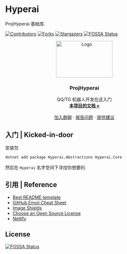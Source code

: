 # Hyperai

ProjHyperai 基础库.

<!-- PROJECT SHIELDS -->

[![Contributors][contributors-shield]][contributors-url]
[![Forks][forks-shield]][forks-url]
[![Stargazers][stars-shield]][stars-url]
[![FOSSA Status](https://app.fossa.com/api/projects/git%2Bgithub.com%2FtheGravityLab%2FHyperai.svg?type=shield)](https://app.fossa.com/projects/git%2Bgithub.com%2FtheGravityLab%2FHyperai?ref=badge_shield)

<!-- PROJECT LOGO -->

<p align="center">
  <a href="https://github.com/theGravityLab/ProjHyperai">
    <img src="https://github.com/theGravityLab/ProjHyperai/raw/master/docs/images/sucks.png" alt="Logo" width="180" height="117">
  </a>
</p>


  <h3 align="center">ProjHyperai</h3>
  <p align="center">
    QQ/TG 机器人开发在这入门
    <br />
    <a href="https://projhyperai.dowob.vip"><strong>本项目的文档 »</strong></a>
    <br />
    <br />
    <a href="https://jq.qq.com/?_wv=1027&k=oygKDvyw">加入群聊</a>
    ·
    <a href="https://github.com/theGravityLab/ProjHyperai/issues">报告问题</a>
    ·
    <a href="https://github.com/theGravityLab/ProjHyperai/issues">提供建议</a>
  </p>


## 入门 | Kicked-in-door

安装包
```bash
dotnet add package Hyperai.Abstractions Hyperai.Core
```

然后在 `Hyperai` 名字空间下寻找你想要的.

## 引用 | Reference

- [Best README template](https://github.com/shaojintian/Best_README_template/blob/master/README.md)
- [GitHub Emoji Cheat Sheet](https://www.webpagefx.com/tools/emoji-cheat-sheet)
- [Image Shields](https://shields.io)
- [Choose an Open Source License](https://choosealicense.com)
- [Netlify](https://www.netlify.com/)

<!-- links -->
[project-path]:theGravityLab/Hyperai
[contributors-shield]: https://img.shields.io/github/contributors/theGravityLab/Hyperai?style=for-the-badge
[contributors-url]: https://github.com/theGravityLab/Hyperai/graphs/contributors
[forks-shield]: https://img.shields.io/github/forks/theGravityLab/Hyperai?style=for-the-badge
[forks-url]: https://github.com/theGravityLab/Hyperai/network/members
[stars-shield]: https://img.shields.io/github/stars/theGravityLab/Hyperai?style=for-the-badge
[stars-url]: https://github.com/theGravityLab/Hyperai/stargazers

## License
[![FOSSA Status](https://app.fossa.com/api/projects/git%2Bgithub.com%2FtheGravityLab%2FHyperai.svg?type=large)](https://app.fossa.com/projects/git%2Bgithub.com%2FtheGravityLab%2FHyperai?ref=badge_large)